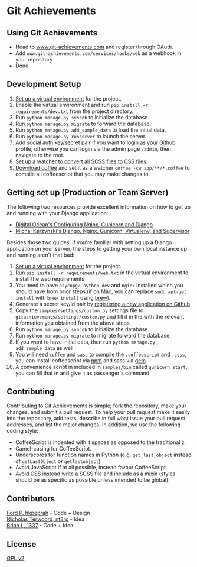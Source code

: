 Git Achievements
===================
## Using Git Achievements
* Head to www.git-achievements.com and register through OAuth.
* Add `www.git-achievements.com/services/hooks/web` as a webhook in your repository
* Done

## Development Setup
1. [Set up a virtual environment](http://virtualenvwrapper.readthedocs.org/en/latest/) for the project.
1. Enable the virtual environment and run `pip install -r requirements/dev.txt` from the project directory.
1. Run `python manage.py syncdb` to initialize the database.
1. Run `python manage.py migrate` to forward the database.
1. Run `python manage.py add_sample_data` to load the initial data.
1. Run `python manage.py runserver` to launch the server.
1. Add social auth key/secret pair if you want to login as your Github profile, otherwise you can login via the admin page `/admin`, then navigate to the root.
1. [Set up a watcher to convert all SCSS files to CSS files](http://www.jetbrains.com/webstorm/webhelp/transpiling-sass-less-and-scss-to-css.html#d128011e807).
1. [Download coffee](https://www.npmjs.org/package/coffee-script) and set it as a watcher `coffee -cw app/**/*.coffee` to compile all coffeescript that you may make changes to.

## Getting set up (Production or Team Server)
The following two resources provide excellent information on how to get up and running with your Django application:
* [Digital Ocean's Configuring Nginx, Gunicorn and Django](https://www.digitalocean.com/community/articles/how-to-install-and-configure-django-with-postgres-nginx-and-gunicorn)
* [Michal Karzynski's Django, Nginx, Gunicorn, Virtualenv, and Supervisor](http://michal.karzynski.pl/blog/2013/06/09/django-nginx-gunicorn-virtualenv-supervisor/)  

Besides those two guides, if you're familiar with setting up a Django application on your server, the steps to getting your own local instance up and running aren't that bad:  

1. [Set up a virtual environment](http://virtualenvwrapper.readthedocs.org/en/latest/) for the project.
1. Run `pip install -r requirements/web.txt` in the virtual environment to install the web requirements
1. You need to have `psycopg2`, `python-dev` and `nginx` installed which you should have from prior steps (if on Mac, you can replace `sudo apt-get install` with `brew install` using [brew](http://brew.sh/)).
1. Generate a secret key/id pair by [registering a new application on Github](https://github.com/settings/applications/new).
1. Copy the `samples/settings/custom.py` settings file to `gitachievements/settings/custom.py` and fill it in the with the relevant information you obtained from the above steps.
1. Run `python manage.py syncdb` to initialize the database.
1. Run `python manage.py migrate` to migrate forward the database.
1. If you want to have initial data, then run `python manage.py add_sample_data` as well.
1. You will need `coffee` and `sass` to compile the `.coffeescript` and `.scss`, you can install coffeescript via [npm](https://www.npmjs.org/package/coffee-script) and sass via [gem](https://rubygems.org/gems/sass)
1. A convenience script in included in `samples/bin` called `gunicorn_start`, you can fill that in and give it as passenger's command.

## Contributing
Contributing to Git Achievements is simple; fork the repository, make your changes, and submit a pull request.  To help your pull request make it easily into the repository, add tests, describe in full what issue your pull request
addresses, and list the major changes.  In addition, we use the following coding style:
* CoffeeScript is indented with `4` spaces as opposed to the traditional `2`.
* Camel-casing for CoffeeScript.
* Underscores for function names in Python (e.g. `get_last_object` instead of `getLastObject` or `getlastobject`)
* Avoid JavaScript if at all possible, instead favour CoffeeScript.
* Avoid CSS instead write a SCSS file and include as a mixin (styles should be as specific as possible unless intended to be global).

## Contributors
[Ford P, hkpeprah](https://github.com/hkpeprah) - Code + Design  
[Nicholas Terwoord, nt3rp](https://github.com/nt3rp) - Idea  
[Brian L, 1337](https://github.com/1337) - Code + Idea


## License
[GPL v2](LICENSE.md)
